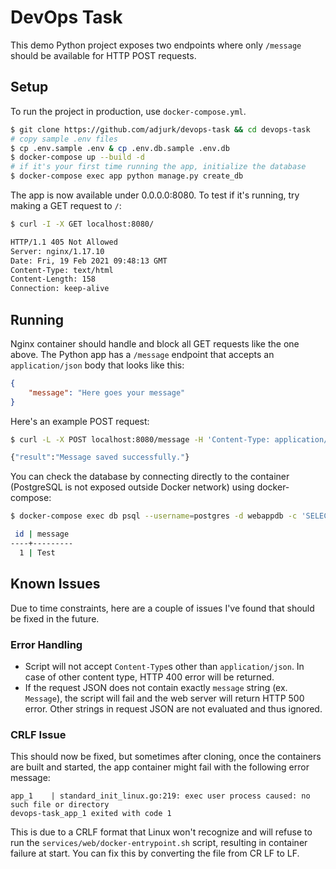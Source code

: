# DevOps Task

This demo Python project exposes two endpoints where only `/message` should be available for HTTP POST requests.

## Setup

To run the project in production, use `docker-compose.yml`.

```bash
$ git clone https://github.com/adjurk/devops-task && cd devops-task
# copy sample .env files
$ cp .env.sample .env & cp .env.db.sample .env.db
$ docker-compose up --build -d
# if it's your first time running the app, initialize the database
$ docker-compose exec app python manage.py create_db
```

The app is now available under 0.0.0.0:8080. To test if it's running, try making a GET request to `/`:

```bash
$ curl -I -X GET localhost:8080/

HTTP/1.1 405 Not Allowed
Server: nginx/1.17.10
Date: Fri, 19 Feb 2021 09:48:13 GMT
Content-Type: text/html
Content-Length: 158
Connection: keep-alive
```

## Running

Nginx container should handle and block all GET requests like the one above. The Python app has a `/message` endpoint that accepts an `application/json` body that looks like this:

```json
{
    "message": "Here goes your message"
}
```

Here's an example POST request:

```bash
$ curl -L -X POST localhost:8080/message -H 'Content-Type: application/json' -d '{ "message": "Test" }'

{"result":"Message saved successfully."}
```

You can check the database by connecting directly to the container (PostgreSQL is not exposed outside Docker network) using docker-compose:

```bash
$ docker-compose exec db psql --username=postgres -d webappdb -c 'SELECT * FROM message;'

 id | message
----+---------
  1 | Test
```

## Known Issues

Due to time constraints, here are a couple of issues I've found that should be fixed in the future.

### Error Handling

- Script will not accept `Content-Type`s other than `application/json`. In case of other content type, HTTP 400 error will be returned.
- If the request JSON does not contain exactly `message` string (ex. `Message`), the script will fail and the web server will return HTTP 500 error. Other strings in request JSON are not evaluated and thus ignored.

### CRLF Issue

This should now be fixed, but sometimes after cloning, once the containers are built and started, the app container might fail with the following error message:

```
app_1    | standard_init_linux.go:219: exec user process caused: no such file or directory
devops-task_app_1 exited with code 1
```

This is due to a CRLF format that Linux won't recognize and will refuse to run the `services/web/docker-entrypoint.sh` script, resulting in container failure at start. You can fix this by converting the file from CR LF to LF.
